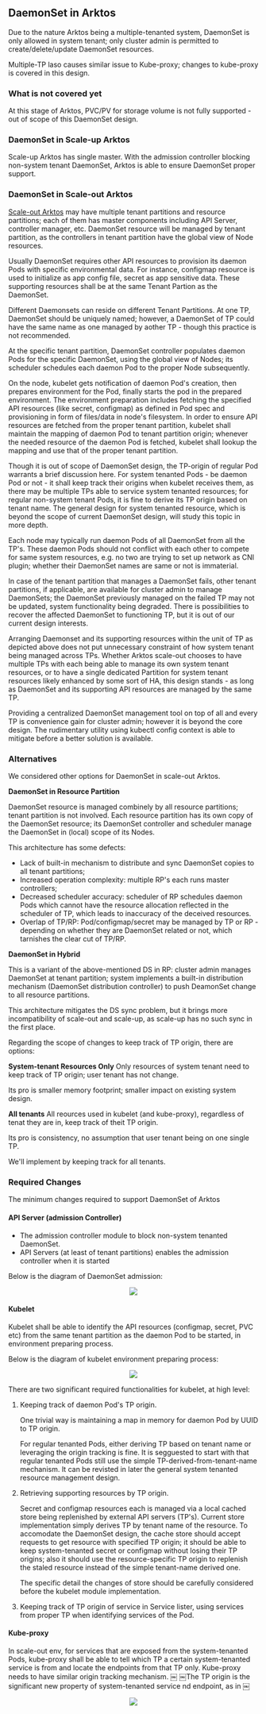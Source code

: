 ## DaemonSet in Arktos

Due to the nature Arktos being a multiple-tenanted system, DaemonSet is only allowed in system tenant; only cluster admin is permitted to create/delete/update DaemonSet resources.

Multiple-TP laso causes similar issue to Kube-proxy; changes to kube-proxy is covered in this design.

### What is not covered yet
At this stage of Arktos, PVC/PV for storage volume is not fully supported - out of scope of this DaemonSet design.

### DaemonSet in Scale-up Arktos
Scale-up Arktos has single master. With the admission controller blocking non-system tenant DaemonSet, Arktos is able to ensure DaemonSet proper support.

### DaemonSet in Scale-out Arktos
[Scale-out Arktos](arktos_scale_out.md) may have multiple tenant partitions and resource partitions; each of them has master components including API Server, controller manager, etc. DaemonSet resource will be managed by tenant partition, as the controllers in tenant partition have the global view of Node resources.

Usually DaemonSet requires other API resources to provision its daemon Pods with specific environmental data. For instance, configmap resource is used to initialize as app config file, secret as app sensitive data. These supporting resources shall be at the same Tenant Partion as the DaemonSet.

Different Daemonsets can reside on different Tenant Partitions. At one TP, DaemonSet should be uniquely named; however, a DaemonSet of TP could have the same name as one managed by aother TP - though this practice is not recommended.

At the specific tenant partition, DaemonSet controller populates daemon Pods for the specific DaemonSet, using the global view of Nodes; its scheduler schedules each daemon Pod to the proper Node subsequently.

On the node, kubelet gets notification of daemon Pod's creation, then prepares environment for the Pod, finally starts the pod in the prepared environment. The environment preparation includes fetching the specified API resources (like secret, configmap) as defined in Pod spec and provisioning in form of files/data in node's filesystem. In order to ensure API resources are fetched from the proper tenant partition, kubelet shall maintain the mapping of daemon Pod to tenant partition origin; whenever the needed resource of the daemon Pod is fetched, kubelet shall lookup the mapping and use that of the proper tenant partition.

Though it is out of scope of DaemonSet design, the TP-origin of regular Pod warrants a brief discussion here. For system tenanted Pods - be daemon Pod or not - it shall keep track their origins when kubelet receives them, as there may be multiple TPs able to service system tenanted resources; for regular non-system tenant Pods, it is fine to derive its TP origin based on tenant name. The general design for system tenanted resource, which is beyond the scope of current DaemonSet design, will study this topic in more depth.

Each node may typically run daemon Pods of all DaemonSet from all the TP's. These daemon Pods should not conflict with each other to compete for same system resources, e.g. no two are trying to set up network as CNI plugin; whether their DaemonSet names are same or not is immaterial.

In case of the tenant partition that manages a DaemonSet fails, other tenant partitions, if applicable, are available for cluster admin to manage DaemonSets; the DaemonSet previously managed on the failed TP may not be updated, system functionality being degraded. There is possibilities to recover the affected DaemonSet to functioning TP, but it is out of our current design interests.

Arranging Daemonset and its supporting resources within the unit of TP as depicted above does not put unnecessary constraint of how system tenant being managed across TPs. Whether Arktos scale-out chooses to have multiple TPs with each being able to manage its own system tenant resources, or to have a single dedicated Partition for system tenant resources likely enhanced by some sort of HA, this design stands - as long as DaemonSet and its supporting API resources are managed by the same TP.

Providing a centralized DaemonSet management tool on top of all and every TP is convenience gain for cluster admin; however it is beyond the core design. The rudimentary utility using kubectl config context is able to mitigate before a better solution is available.

### Alternatives
We considered other options for DaemonSet in scale-out Arktos.

**DaemonSet in Resource Partition**

DaemonSet resource is managed combinely by all resource partitions; tenant partition is not involved. Each resource partition has its own copy of the DaemonSet resource; its DaemonSet controller and scheduler manage the DaemonSet in (local) scope of its Nodes.

This architecture has some defects:
* Lack of built-in mechanism to distribute and sync DaemonSet copies to all tenant partitions;
* Increased operation complexity: multiple RP's each runs master controllers;
* Decreased scheduler accuracy: scheduler of RP schedules daemon Pods which cannot have the resource allocation reflected in the scheduler of TP, which leads to inaccuracy of the deceived resources.
* Overlap of TP/RP: Pod/configmap/secret may be managed by TP or RP - depending on whether they are DaemonSet related or not, which tarnishes the clear cut of TP/RP.

**DaemonSet in Hybrid**

This is a variant of the above-mentioned DS in RP: cluster admin manages DaemonSet at tenant partition; system implements a built-in distribution mechanism (DaemonSet distribution controller) to push DeamonSet change to all resource partitions.

This architecture mitigates the DS sync problem, but it brings more incompatibility of scale-out and scale-up, as scale-up has no such sync in the first place.

Regarding the scope of changes to keep track of TP origin, there are options:

**System-tenant Resources Only**
Only resources of system tenant need to keep track of TP origin; user tenant has not change.

Its pro is smaller memory footprint; smaller impact on existing system design.

**All tenants**
All reources used in kubelet (and kube-proxy), regardless of tenat they are in, keep track of theit TP origin.

Its pro is consistency, no assumption that user tenant being on one single TP.

We'll implement by keeping track for all tenants.

### Required Changes
The minimum changes required to support DaemonSet of Arktos

#### API Server (admission Controller)
* The admission controller module to block non-system tenanted DaemonSet.
* API Servers (at least of tenant partitions) enables the admission controller when it is started

Below is the diagram of DaemonSet admission:
<p align="center"> <img src="images/daemonset_OPD/daemonset-support-DS-creating-DSadding.jpg"> </p>


#### Kubelet
Kubelet shall be able to identify the API resources (configmap, secret, PVC etc) from the same tenant partition as the daemon Pod to be started, in environment preparing process.

Below is the diagram of kubelet environment preparing process:
<p align="center"> <img src="images/daemonset_OPD/daemonset-support-DS-creating-podStarting-envPreparing.jpg"> </p>

There are two significant required functionalities for kubelet, at high level:
1. Keeping track of daemon Pod's TP origin.
   <p/>One trivial way is maintaining a map in memory for daemon Pod by UUID to TP origin.
   <p/>For regular tenanted Pods, either deriving TP based on tenant name or leveraging the origin tracking is fine. It is segguested to start with that regular tenanted Pods still use the simple TP-derived-from-tenant-name mechanism. It can be revisted in later the general system tenanted resource management design.
2. Retrieving supporting resources by TP origin.
   <p/>Secret and configmap resources each is managed via a local cached store being replenished by external API servers (TP's). Current store implementation simply derives TP by tenant name of the resource. To accomodate the DaemonSet design, the cache store should accept requests to get resource with specified TP origin; it should be able to keep system-tenanted secret or configmap without losing their TP origins; also it should use the resource-specific TP origin to replenish the staled resource instead of the simple tenant-name derived one.
   <p/>The specific detail the changes of store should be carefully considered before the kubelet module implementation.
3. Keeping track of TP origin of service in Service lister, using services from proper TP when identifying services of the Pod.

#### Kube-proxy
In scale-out env, for services that are exposed from the system-tenanted Pods, kube-proxy shall be able to tell which TP a certain system-tenanted service is from and locate the endpoints from that TP only. Kube-proxy needs to have similar origin tracking mechanism.
￼
￼The TP origin is the significant new property of system-tenanted service nd endpoint, as in 
￼<p align="center"> <img src="images/daemonset_OPD/kube-proxy-svc-ep-manage.jpg"> </p>
